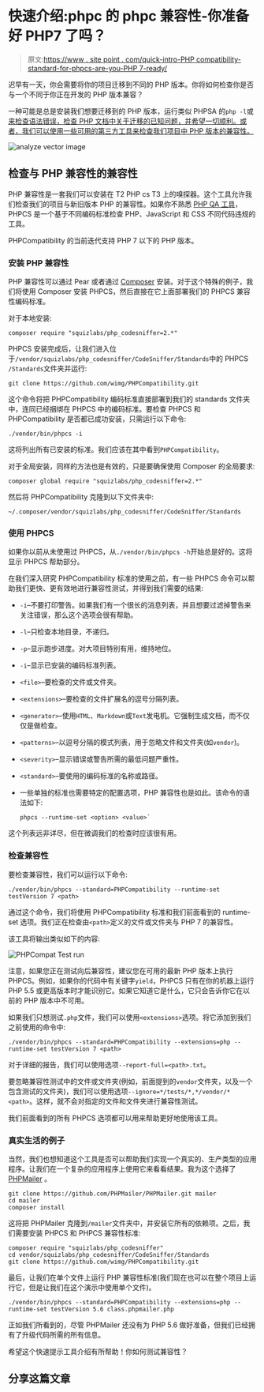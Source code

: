 # 快速介绍:phpc 的 phpc 兼容性-你准备好 PHP7 了吗？

> 原文:[https://www . site point . com/quick-intro-PHP compatibility-standard-for-phpcs-are-you-PHP 7-ready/](https://www.sitepoint.com/quick-intro-phpcompatibility-standard-for-phpcs-are-you-php7-ready/)

迟早有一天，你会需要将你的项目迁移到不同的 PHP 版本。你将如何检查你是否与一个不同于你正在开发的 PHP 版本兼容？

一种可能是总是安装我们想要迁移到的 PHP 版本，运行类似 PHPSA 的`php -l`或[来检查语法错误，检查 PHP 文档中关于迁移的已知问题，并希望一切顺利。或者，我们可以使用一些可用的第三方工具来检查我们项目中 PHP 版本的兼容性。](https://www.sitepoint.com/static-analysis-with-phpsa-php-smart-analyzer/)

![analyze vector image](../Images/eb8ea7e550f9793fdfdaf40b16fb6047.png)

## 检查与 PHP 兼容性的兼容性

PHP 兼容性是一套我们可以安装在 T2 PHP cs T3 上的嗅探器。这个工具允许我们检查我们的项目与新旧版本 PHP 的兼容性。如果你不熟悉 [PHP QA 工具](https://www.sitepoint.com/8-must-have-php-quality-assurance-tools/)，PHPCS 是一个基于不同编码标准检查 PHP、JavaScript 和 CSS 不同代码违规的工具。

PHPCompatibility 的当前迭代支持 PHP 7 以下的 PHP 版本。

### 安装 PHP 兼容性

PHP 兼容性可以通过 Pear 或者通过 [Composer](https://www.sitepoint.com/php-dependency-management-with-composer/) 安装。对于这个特殊的例子，我们将使用 Composer 安装 PHPCS，然后直接在它上面部署我们的 PHPCS 兼容性编码标准。

对于本地安装:

```
composer require "squizlabs/php_codesniffer=2.*" 
```

PHPCS 安装完成后，让我们进入位于`/vendor/squizlabs/php_codesniffer/CodeSniffer/Standards`中的 PHPCS `/Standards`文件夹并运行:

```
git clone https://github.com/wimg/PHPCompatibility.git 
```

这个命令将把 PHPCompatibility 编码标准直接部署到我们的 standards 文件夹中，连同已经捆绑在 PHPCS 中的编码标准。要检查 PHPCS 和 PHPCompatibility 是否都已成功安装，只需运行以下命令:

```
./vendor/bin/phpcs -i 
```

这将列出所有已安装的标准。我们应该在其中看到`PHPCompatibility`。

对于全局安装，同样的方法也是有效的，只是要确保使用 Composer 的全局要求:

```
composer global require "squizlabs/php_codesniffer=2.*" 
```

然后将 PHPCompatibility 克隆到以下文件夹中:

```
~/.composer/vendor/squizlabs/php_codesniffer/CodeSniffer/Standards 
```

### 使用 PHPCS

如果你以前从未使用过 PHPCS，从`./vendor/bin/phpcs -h`开始总是好的。这将显示 PHPCS 帮助部分。

在我们深入研究 PHPCompatibility 标准的使用之前，有一些 PHPCS 命令可以帮助我们更快、更有效地进行兼容性测试，并得到我们需要的结果:

*   `-i`–不要打印警告。如果我们有一个很长的消息列表，并且想要过滤掉警告来关注错误，那么这个选项会很有帮助。

*   `-l`–只检查本地目录，不递归。

*   `-p`–显示跑步进度。对大项目特别有用，维持地位。

*   `-i`–显示已安装的编码标准列表。

*   `<file>`–要检查的文件或文件夹。

*   `<extensions>`–要检查的文件扩展名的逗号分隔列表。

*   `<generator>`–使用`HTML`、`Markdown`或`Text`发电机。它强制生成文档，而不仅仅是做检查。

*   `<patterns>`–以逗号分隔的模式列表，用于忽略文件和文件夹(如`vendor`)。

*   `<severity>`–显示错误或警告所需的最低问题严重性。

*   `<standard>`–要使用的编码标准的名称或路径。

*   一些单独的标准也需要特定的配置选项，PHP 兼容性也是如此。该命令的语法如下:

    ```
    phpcs --runtime-set <option> <value>` 
    ```

这个列表远非详尽，但在微调我们的检查时应该很有用。

### 检查兼容性

要检查兼容性，我们可以运行以下命令:

```
./vendor/bin/phpcs --standard=PHPCompatibility --runtime-set testVersion 7 <path> 
```

通过这个命令，我们将使用 PHPCompatibility 标准和我们前面看到的 runtime-set 选项。我们正在检查由`<path>`定义的文件或文件夹与 PHP 7 的兼容性。

该工具将输出类似如下的内容:

![PHPCompat Test run](../Images/c8b017f51885ae923b10312d4e0f7bea.png)

注意，如果您正在测试向后兼容性，建议您在可用的最新 PHP 版本上执行 PHPCS。例如，如果你的代码中有关键字`yield`，PHPCS 只有在你的机器上运行 PHP 5.5 或更高版本时才能识别它。如果它知道它是什么，它只会告诉你它在以前的 PHP 版本中不可用。

如果我们只想测试`.php`文件，我们可以使用`<extensions>`选项。将它添加到我们之前使用的命令中:

```
./vendor/bin/phpcs --standard=PHPCompatibility --extensions=php --runtime-set testVersion 7 <path> 
```

对于详细的报告，我们可以使用选项`--report-full=<path>.txt`。

要忽略兼容性测试中的文件或文件夹(例如，前面提到的`vendor`文件夹，以及一个包含测试的文件夹)，我们可以使用选项`--ignore=*/tests/*,*/vendor/* <path>`。这样，就不会对指定的文件和文件夹进行兼容性测试。

我们前面看到的所有 PHPCS 选项都可以用来帮助更好地使用该工具。

### 真实生活的例子

当然，我们也想知道这个工具是否可以帮助我们实现一个真实的、生产类型的应用程序。让我们在一个复杂的应用程序上使用它来看看结果。我为这个选择了 [PHPMailer](https://github.com/PHPMailer/PHPMailer) 。

```
git clone https://github.com/PHPMailer/PHPMailer.git mailer
cd mailer
composer install 
```

这将把 PHPMailer 克隆到`/mailer`文件夹中，并安装它所有的依赖项。之后，我们需要安装 PHPCS 和 PHPCS 兼容性标准:

```
composer require "squizlabs/php_codesniffer"
cd vendor/squizlabs/php_codesniffer/CodeSniffer/Standards
git clone https://github.com/wimg/PHPCompatibility.git 
```

最后，让我们在单个文件上运行 PHP 兼容性标准(我们现在也可以在整个项目上运行它，但是让我们在这个演示中使用单个文件)。

```
./vendor/bin/phpcs --standard=PHPCompatibility --extensions=php --runtime-set testVersion 5.6 class.phpmailer.php 
```

正如我们所看到的，尽管 PHPMailer 还没有为 PHP 5.6 做好准备，但我们已经拥有了升级代码所需的所有信息。

希望这个快速提示工具介绍有所帮助！你如何测试兼容性？

## 分享这篇文章